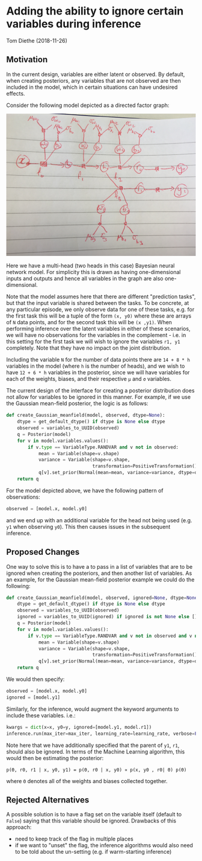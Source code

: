 # Adding the ability to ignore certain variables during inference

Tom Diethe (2018-11-26)

## Motivation

In the current design, variables are either latent or observed. By default, when creating posteriors, any variables that are not observed are then included in the model, which in certain situations can have undesired effects. 

Consider the following model depicted as a directed factor graph:

![multi-head neural network model](multi-head.jpg "Multi-head neural network model")

Here we have a multi-head (two heads in this case) Bayesian neural network model. For simplicity this is drawn as having one-dimensional inputs and outputs and hence all variables in the graph are also one-dimensional. 

Note that the model assumes here that there are different "prediction tasks", but that the input variable is shared between the tasks. To be concrete, at any particular episode, we only observe data for one of these tasks, e.g. for the first task this will be a tuple of the form `(x, y0)` where these are arrays of `N` data points, and for the second task this will be `(x ,y1)`. When performing inference over the latent variables in either of these scenarios, we will have no observations for the variables in the complement - i.e. in this setting for the first task we will wish to ignore the variables `r1, y1` completely. Note that they have no impact on the joint distribution.

Including the variable `N` for the number of data points there are `14 + 8 * h` variables in the model (where `h` is the number of heads), and we wish to have `12 + 6 * h` variables in the posterior, since we will have variables for each of the weights, biases, and their respective `µ` and `σ` variables. 

The current design of the interface for creating a posterior distribution does not allow for variables to be ignored in this manner. For example, if we use the Gaussian mean-field posterior, the logic is as follows:

```python
def create_Gaussian_meanfield(model, observed, dtype=None):
    dtype = get_default_dtype() if dtype is None else dtype
    observed = variables_to_UUID(observed)
    q = Posterior(model)
    for v in model.variables.values():
        if v.type == VariableType.RANDVAR and v not in observed:
            mean = Variable(shape=v.shape)
            variance = Variable(shape=v.shape,
                                transformation=PositiveTransformation())
            q[v].set_prior(Normal(mean=mean, variance=variance, dtype=dtype))
    return q
```

For the model depicted above, we have the following pattern of observations:

```python
observed = [model.x, model.y0]
```
 
and we end up with an additional variable for the head not being used (e.g. `y1` when observing `y0`). This then causes issues in the subsequent inference.
 

## Proposed Changes

One way to solve this is to have a to pass in a list of variables that are to be ignored when creating the posteriors, and then another list of variables. 
As an example, for the Gaussian mean-field posterior example we could do the following: 

```python
def create_Gaussian_meanfield(model, observed, ignored=None, dtype=None):
    dtype = get_default_dtype() if dtype is None else dtype
    observed = variables_to_UUID(observed)
    ignored = variables_to_UUID(ignored) if ignored is not None else []
    q = Posterior(model)
    for v in model.variables.values():
        if v.type == VariableType.RANDVAR and v not in observed and v not in ignored:
            mean = Variable(shape=v.shape)
            variance = Variable(shape=v.shape,
                                transformation=PositiveTransformation())
            q[v].set_prior(Normal(mean=mean, variance=variance, dtype=dtype))
    return q
```

We would then specify:

```python
observed = [model.x, model.y0]
ignored = [model.y1]
```

Similarly, for the inference, would augment the keyword arguments to include these variables. i.e.:

```python
kwargs = dict(x=x, y0=y, ignored=[model.y1, model.r1])
inference.run(max_iter=max_iter, learning_rate=learning_rate, verbose=False, callback=print_status, **kwargs)
```

Note here that we have additionally specified that the parent of `y1`, `r1`, should also be ignored. In terms of the Machine Learning algorithm, this would then be estimating the posterior:

```
p(Θ, r0, r1 | x, y0, y1) = p(Θ, r0 | x, y0) ∝ p(x, y0 , r0| Θ) p(Θ) 
```

where `Θ` denotes all of the weights and biases collected together.

## Rejected Alternatives

A possible solution is to have a flag set on the variable itself (default to `False`) saying that this variable should be ignored. 
Drawbacks of this approach:
- need to keep track of the flag in multiple places
- if we want to "unset" the flag, the inference algorithms would also need to be told about the un-setting (e.g. if warm-starting inference) 
